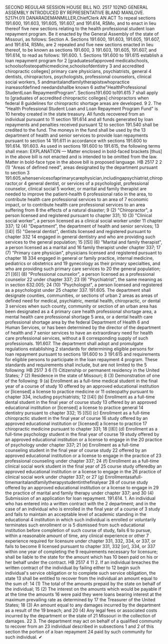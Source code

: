 SECOND REGULAR SESSION
HOUSE BILL NO. 2517
102ND GENERAL ASSEMBLY
INTRODUCED BY REPRESENTATIVE BLAND MANLOVE.
5217H.01I DANARADEMANMILLER,ChiefClerk
AN ACT
To repeal sections 191.600, 191.603, 191.605, 191.607, and 191.614, RSMo, and to enact in
lieu thereof five new sections relating to the health professional student loan
repayment program.
Be it enacted by the General Assembly of the state of Missouri, as follows:
Section A. Sections 191.600, 191.603, 191.605, 191.607, and 191.614, RSMo, are
2 repealed and five new sections enacted in lieu thereof, to be known as sections 191.600,
3 191.603, 191.605, 191.607, and 191.614, to read as follows:
191.600. 1. Sections 191.600 to 191.615 establish a loan repayment program for
2 [graduatesofapproved medicalschools, schoolsofosteopathicmedicine,schoolsofdentistry
3 and accredited chiropractic colleges] primary care physicians, psychiatrists, general
4 dentists, chiropractors, psychologists, professional counselors, clinical social workers,
5 andmaritalandfamilytherapistswhopractice inareasofdefined needandshallbe known
6 asthe"HealthProfessional StudentLoan RepaymentProgram". Sections191.600 to191.615
7 shall apply to [graduates of accredited chiropractic colleges] chiropractors when federal
8 guidelines for chiropractic shortage areas are developed.
9 2. The "Health Professional Student Loan and Loan Repayment Program Fund" is
10 hereby created in the state treasury. All funds recovered from an individual pursuant to
11 section 191.614 and all funds generated by loan repayments and penalties received pursuant
12 to section 191.540 shall be credited to the fund. The moneys in the fund shall be used by the
13 department of health and senior services to provide loan repayments pursuant to section
14 191.611 in accordance with sections 191.600 to 191.614.
191.603. As used in sections 191.600 to 191.615, the following terms shall mean:
EXPLANATION — Matter enclosed in bold-faced brackets [thus] in the above bill is not enacted and is
intended to be omitted from the law. Matter in bold-face type in the above bill is proposed language.
HB 2517 2
2 (1) "Areas of defined need", areas designated by the department pursuant to section
3 191.605,whenservicesofaprimarycarephysician,includingapsychiatrist,chiropractor,or
4 general dentist, or services of a psychologist, professional counselor, clinical social
5 worker, or marital and family therapist are needed to improve the patient-health
6 professional ratio in the area, to contribute health care professional services to an area of
7 economic impact, or to contribute health care professional services to an area suffering from
8 the effects of a natural disaster;
9 (2) "Chiropractor", a person licensed and registered pursuant to chapter 331;
10 (3) "Clinical social worker", a person licensed as a clinical social worker under
11 chapter 337;
12 (4) "Department", the department of health and senior services;
13 [(4)] (5) "General dentist", dentists licensed and registered pursuant to chapter 332
14 engaged in general dentistry and who are providing such services to the general population;
15 [(5)] (6) "Marital and family therapist", a person licensed as a marital and
16 family therapist under chapter 337;
17 (7) "Primary care physician", physicians licensed and registered pursuant to chapter
18 334 engaged in general or family practice, internal medicine, pediatrics or obstetrics and
19 gynecology as their primary specialties, and who are providing such primary care services to
20 the general population;
21 [(6)] (8) "Professional counselor", a person licensed as a professional counselor
22 under chapter 337;
23 (9) "Psychiatrist", the same meaning as in section 632.005;
24 (10) "Psychologist", a person licensed and registered as a psychologist under
25 chapter 337.
191.605. The department shall designate counties, communities, or sections of urban
2 areas as areas of defined need for medical, psychiatric, mental health, chiropractic, or dental
3 services when such county, community or section of an urban area has been designated as a
4 primary care health professional shortage area, a mental health care professional shortage
5 area, or a dental health care professional shortage area by the federal Department of Health
6 and Human Services, or has been determined by the director of the department of health and
7 senior services to have an extraordinary need for health care professional services, without a
8 corresponding supply of such professionals.
191.607. The department shall adopt and promulgate regulations establishing
2 standards for determining eligible persons for loan repayment pursuant to sections 191.600 to
3 191.615 and requirements for eligible persons to participate in the loan repayment
4 program. These standards and requirements shall include, but are not limited to the
5 following:
HB 2517 3
6 (1) Citizenship or permanent residency in the United States;
7 (2) Residence in the state of Missouri;
8 (3) Demonstration of one of the following:
9 (a) Enrollment as a full-time medical student in the final year of a course of study
10 offered by an approved educational institution or [licensed] a license to practice medicine or
11 osteopathy pursuant to chapter 334, including psychiatrists;
12 [(4)] (b) Enrollment as a full-time dental student in the final year of course study
13 offered by an approved educational institution or [licensed] a license to practice general
14 dentistry pursuant to chapter 332;
15 [(5)] (c) Enrollment as a full-time chiropractic student in the final year of course
16 study offered by an approved educational institution or [licensed] a license to practice
17 chiropractic medicine pursuant to chapter 331;
18 [(6)] (d) Enrollment as a full-time psychology student in the final year of course
19 study offered by an approved educational institution or a license to engage in the
20 practice of psychology under chapter 337;
21 (e) Enrollment as a full-time counseling student in the final year of course study
22 offered by an approved educational institution or a license to engage in the practice of
23 professional counseling under chapter 337;
24 (f) Enrollment as a full-time clinical social work student in the final year of
25 course study offeredby an approved educational institution or a license to engage in the
26 practice of clinical social work under chapter 337; or
27 (g) Enrollmentasafull-timemaritalandfamilytherapystudentinthefinalyear
28 of course study offered by an approved educational institution or a license to engage in
29 the practice of marital and family therapy under chapter 337; and
30 (4) Submission of an application for loan repayment.
191.614. 1. An individual who has entered into a written contract with the
2 department; and in the case of an individual who is enrolled in the final year of a course of
3 study and fails to maintain an acceptable level of academic standing in the educational
4 institution in which such individual is enrolled or voluntarily terminates such enrollment or is
5 dismissed from such educational institution before completion of such course of study, fails
6 to pursue, within a reasonable amount of time, any clinical experience or other
7 experience required for licensure under chapter 331, 332, 334, or 337, or fails to become
8 licensed pursuant to chapter 331, 332 [or], 334, or 337 within one year of completing the
9 requirements necessary for licensure; shall be liable to the state for the amount which has
10 been paid on his or her behalf under the contract.
HB 2517 4
11 2. If an individual breaches the written contract of the individual by failing either to
12 begin such individual's service obligation or to complete such service obligation, the state
13 shall be entitled to recover from the individual an amount equal to the sum of:
14 (1) The total of the amounts prepaid by the state on behalf of the individual;
15 (2) The interest on the amounts which would be payable if at the time the amounts
16 were paid they were loans bearing interest at the maximum prevailing rate as determined by
17 the Treasurer of the United States;
18 (3) An amount equal to any damages incurred by the department as a result of the
19 breach; and
20 (4) Any legal fees or associated costs incurred by the department or the state of
21 Missouri in the collection of damages.
22 3. The department may act on behalf of a qualified community to recover from an
23 individual described in subsections 1 and 2 of this section the portion of a loan repayment
24 paid by such community for such individual.
✔